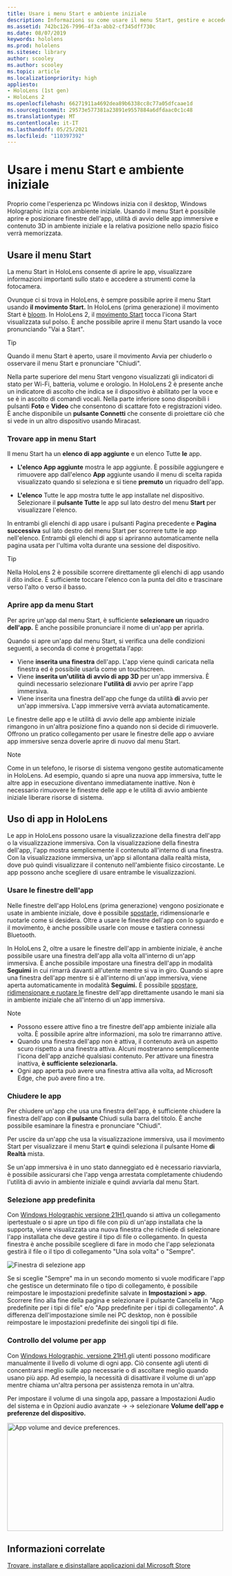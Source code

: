 ```yaml
---
title: Usare i menu Start e ambiente iniziale
description: Informazioni su come usare il menu Start, gestire e accedere alle app ed esplorare ambiente iniziale nei dispositivi HoloLens.
ms.assetid: 742bc126-7996-4f3a-abb2-cf345dff730c
ms.date: 08/07/2019
keywords: hololens
ms.prod: hololens
ms.sitesec: library
author: scooley
ms.author: scooley
ms.topic: article
ms.localizationpriority: high
appliesto:
- HoloLens (1st gen)
- HoloLens 2
ms.openlocfilehash: 66271911a4692dea89b6338cc8c77a05dfcaae1d
ms.sourcegitcommit: 29573e577381a23891e9557884a6dfdaac0c1c48
ms.translationtype: MT
ms.contentlocale: it-IT
ms.lasthandoff: 05/25/2021
ms.locfileid: "110397392"
---
```

# <a name="use-the-start-menu-and-mixed-reality-home"></a>Usare i menu Start e ambiente iniziale

Proprio come l'esperienza pc Windows inizia con il desktop, Windows Holographic inizia con ambiente iniziale.  Usando il menu Start è possibile aprire e posizionare finestre dell'app, utilità di avvio delle app immersive e contenuto 3D in ambiente iniziale e la relativa posizione nello spazio fisico verrà memorizzata.

## <a name="use-the-start-menu"></a>Usare il menu Start

La menu Start in HoloLens consente di aprire le app, visualizzare informazioni importanti sullo stato e accedere a strumenti come la fotocamera.

Ovunque ci si trova in HoloLens, è sempre possibile aprire il menu Start usando **il movimento Start.**  In HoloLens (prima generazione) il movimento Start è [bloom](https://support.microsoft.com/help/12644/hololens-use-gestures). In HoloLens 2, il [movimento Start](hololens2-basic-usage.md#start-gesture) tocca l'icona Start visualizzata sul polso.  È anche possibile aprire il menu Start usando la voce pronunciando "Vai a Start".

> [!TIP]
> Quando il menu Start è aperto, usare il movimento Avvia per chiuderlo o osservare il menu Start e pronunciare "Chiudi".

Nella parte superiore del menu Start vengono visualizzati gli indicatori di stato per Wi-Fi, batteria, volume e orologio. In HoloLens 2 è presente anche un indicatore di ascolto che indica se il dispositivo è abilitato per la voce e se è in ascolto di comandi vocali. Nella parte inferiore sono disponibili i pulsanti **Foto** e **Video** che consentono di scattare foto e registrazioni video.  È anche disponibile un **pulsante Connetti** che consente di proiettare ciò che si vede in un altro dispositivo usando Miracast.

### <a name="find-apps-on-start-menu"></a>Trovare app in menu Start

Il menu Start ha un **elenco di app aggiunte** e un elenco Tutte **le** app.

- **L'elenco App aggiunte** mostra le app aggiunte. È possibile aggiungere e rimuovere app dall'elenco **App** aggiunte usando il menu di scelta rapida visualizzato quando si seleziona e si tiene **premuto** un riquadro dell'app.

- **L'elenco** Tutte le app mostra tutte le app installate nel dispositivo.  Selezionare il **pulsante Tutte** le app sul lato destro del menu **Start** per visualizzare l'elenco.

In entrambi gli elenchi  di app usare i pulsanti Pagina precedente e **Pagina successiva** sul lato destro del menu Start per scorrere tutte le app nell'elenco.  Entrambi gli elenchi di app si apriranno automaticamente nella pagina usata per l'ultima volta durante una sessione del dispositivo.

> [!TIP]
> Nella HoloLens 2 è possibile scorrere direttamente gli elenchi di app usando il dito indice. È sufficiente toccare l'elenco con la punta del dito e trascinare verso l'alto o verso il basso.

### <a name="open-apps-from-start-menu"></a>Aprire app da menu Start

Per aprire un'app dal menu Start, è sufficiente **selezionare un** riquadro **dell'app.** È anche possibile pronunciare il nome di un'app per aprirla.

Quando si apre un'app dal menu Start, si verifica una delle condizioni seguenti, a seconda di come è progettata l'app:

- Viene **inserita una finestra** dell'app. L'app viene quindi caricata nella finestra ed è possibile usarla come un touchscreen.
- Viene **inserita un'utilità di avvio di app 3D** per un'app immersiva. È quindi necessario selezionare **l'utilità di** avvio per aprire l'app immersiva.
- Viene inserita una finestra dell'app che funge da utilità **di** avvio per un'app immersiva. L'app immersive verrà avviata automaticamente.

Le finestre delle app e le utilità di avvio delle app ambiente iniziale rimangono in un'altra posizione fino a quando non si decide di rimuoverle.  Offrono un pratico collegamento per usare le finestre delle app o avviare app immersive senza doverle aprire di nuovo dal menu Start. 

> [!NOTE]
>Come in un telefono, le risorse di sistema vengono gestite automaticamente in HoloLens.  Ad esempio, quando si apre una nuova app immersiva, tutte le altre app in esecuzione diventano immediatamente inattive. Non è necessario rimuovere le finestre delle app e le utilità di avvio ambiente iniziale liberare risorse di sistema. 

## <a name="using-apps-on-hololens"></a>Uso di app in HoloLens

Le app in HoloLens possono usare la visualizzazione della finestra dell'app o la visualizzazione immersiva. Con la visualizzazione della finestra dell'app, l'app mostra semplicemente il contenuto all'interno di una finestra. Con la visualizzazione immersiva, un'app si allontana dalla realtà mista, dove può quindi visualizzare il contenuto nell'ambiente fisico circostante. Le app possono anche scegliere di usare entrambe le visualizzazioni.

### <a name="use-app-windows"></a>Usare le finestre dell'app

Nelle finestre dell'app HoloLens (prima generazione) vengono posizionate e usate in ambiente iniziale, dove è possibile [spostarle,](hololens1-basic-usage.md#move-resize-and-rotate-apps) ridimensionarle e ruotarle come si desidera. Oltre a usare le finestre dell'app con lo sguardo e il movimento, è anche possibile usarle con mouse e tastiera connessi Bluetooth.

In HoloLens 2, oltre a usare le finestre dell'app in ambiente iniziale, è anche possibile usare una finestra dell'app alla volta all'interno di un'app immersiva. È anche possibile impostare una finestra dell'app in modalità **Seguimi** in cui rimarrà davanti all'utente mentre si va in giro. Quando si apre una finestra dell'app mentre si è all'interno di un'app immersiva, viene aperta automaticamente in modalità **Seguimi.** È possibile [spostare, ridimensionare e ruotare le](hololens2-basic-usage.md#move-resize-and-rotate-holograms) finestre dell'app direttamente usando le mani sia in ambiente iniziale che all'interno di un'app immersiva.

> [!NOTE]
>
> - Possono essere attive fino a tre finestre dell'app ambiente iniziale alla volta. È possibile aprire altre informazioni, ma solo tre rimarranno attive.
> - Quando una finestra dell'app non è attiva, il contenuto avrà un aspetto scuro rispetto a una finestra attiva.  Alcuni mostreranno semplicemente l'icona dell'app anziché qualsiasi contenuto.  Per attivare una finestra inattiva, **è sufficiente selezionarla.**
> - Ogni app aperta può avere una finestra attiva alla volta, ad Microsoft Edge, che può avere fino a tre.

### <a name="close-apps"></a>Chiudere le app

Per chiudere un'app che usa una finestra dell'app, è sufficiente chiudere la finestra dell'app con **il pulsante** Chiudi sulla barra del titolo.  È anche possibile esaminare la finestra e pronunciare "Chiudi".

Per uscire da un'app che usa la visualizzazione immersiva, usa il movimento Start per visualizzare il menu Start **e** quindi seleziona il pulsante Home **di Realtà** mista.

Se un'app immersiva è in uno stato danneggiato ed è necessario riavviarla, è possibile assicurarsi che l'app venga arrestata completamente chiudendo l'utilità di avvio in ambiente iniziale e quindi avviarla dal menu Start.

### <a name="default-app-picker"></a>Selezione app predefinita

Con [Windows Holographic versione 21H1,](hololens-release-notes.md#windows-holographic-version-21h1)quando si attiva un collegamento ipertestuale o si apre un tipo di file con più di un'app installata che la supporta, viene visualizzata una nuova finestra che richiede di selezionare l'app installata che deve gestire il tipo di file o collegamento. In questa finestra è anche possibile scegliere di fare in modo che l'app selezionata gestirà il file o il tipo di collegamento "Una sola volta" o "Sempre".

![Finestra di selezione app](images/default-app-picker.png)

Se si sceglie "Sempre" ma in un secondo momento si vuole modificare l'app che gestisce un determinato file o tipo di collegamento, è possibile reimpostare le impostazioni predefinite salvate in **Impostazioni > app**. Scorrere fino alla fine della  pagina e selezionare il pulsante Cancella in "App predefinite per i tipi di file" e/o "App predefinite per i tipi di collegamento". A differenza dell'impostazione simile nei PC desktop, non è possibile reimpostare le impostazioni predefinite dei singoli tipi di file.

### <a name="per-app-volume-control"></a>Controllo del volume per app

Con [Windows Holographic, versione 21H1,](hololens-release-notes.md#windows-holographic-version-21h1)gli utenti possono modificare manualmente il livello di volume di ogni app. Ciò consente agli utenti di concentrarsi meglio sulle app necessarie o di ascoltare meglio quando usano più app. Ad esempio, la necessità di disattivare il volume di un'app mentre chiama un'altra persona per assistenza remota in un'altra.

Per impostare il volume di una singola app, passare a Impostazioni Audio del sistema e in Opzioni audio avanzate  ->    ->  selezionare **Volume dell'app e preferenze del dispositivo.**

 <img alt="App volume and device preferences." src="./images/volume-per-app.jpg" width="500" height="250" />

## <a name="related-info"></a>Informazioni correlate

[Trovare, installare e disinstallare applicazioni dal Microsoft Store](holographic-store-apps.md)
